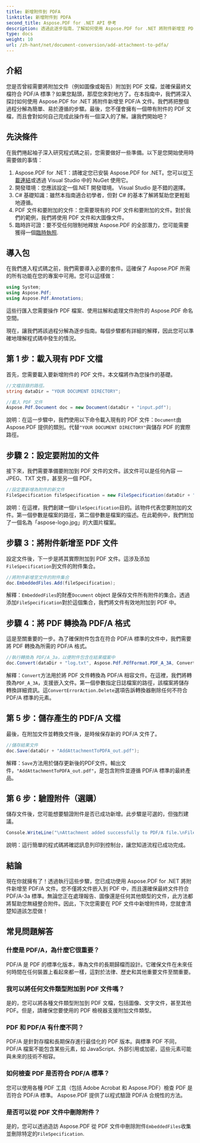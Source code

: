 ```yaml
---
title: 新增附件到 PDFA
linktitle: 新增附件到 PDFA
second_title: Aspose.PDF for .NET API 參考
description: 透過此逐步指南，了解如何使用 Aspose.PDF for .NET 將附件新增至 PDF/A 文件。
type: docs
weight: 10
url: /zh-hant/net/document-conversion/add-attachment-to-pdfa/
---
```

## 介紹

您是否曾經需要將附加文件（例如圖像或報告）附加到 PDF 文檔，並確保最終文檔符合 PDF/A 標準？如果您點頭，那麼您來對地方了。在本指南中，我們將深入探討如何使用 Aspose.PDF for .NET 將附件新增至 PDF/A 文件。我們將把整個過程分解為簡單、易於遵循的步驟。最後，您不僅會擁有一個帶有附件的 PDF 文檔，而且會對如何自己完成此操作有一個深入的了解。讓我們開始吧？

## 先決條件

在我們捲起袖子深入研究程式碼之前，您需要做好一些準備。以下是您開始使用時需要做的事情：

1.  Aspose.PDF for .NET：請確定您已安裝 Aspose.PDF for .NET。您可以從[下載連結](https://releases.aspose.com/pdf/net/)或透過 Visual Studio 中的 NuGet 使用它。
2. 開發環境：您應該設定一個.NET 開發環境。 Visual Studio 是不錯的選擇。
3. C# 基礎知識：雖然本指南適合初學者，但對 C# 的基本了解將幫助您更輕鬆地遵循。
4. PDF 文件和要附加的文件：您需要現有的 PDF 文件和要附加的文件。對於我們的範例，我們將使用 PDF 文件和大圖像文件。
5. 臨時許可證：要不受任何限制地釋放 Aspose.PDF 的全部潛力，您可能需要獲得一個[臨時執照](https://purchase.aspose.com/temporary-license/).

## 導入包

在我們進入程式碼之前，我們需要導入必要的套件。這確保了 Aspose.PDF 所需的所有功能在您的專案中可用。您可以這樣做：

```csharp
using System;
using Aspose.Pdf;
using Aspose.Pdf.Annotations;
```

這些行匯入您需要操作 PDF 檔案、使用註解和處理文件附件的 Aspose.PDF 命名空間。

現在，讓我們將該過程分解為逐步指南。每個步驟都有詳細的解釋，因此您可以準確地理解程式碼中發生的情況。

## 第 1 步：載入現有 PDF 文檔

首先，您需要載入要新增附件的 PDF 文件。本文檔將作為您操作的基礎。

```csharp
//文檔目錄的路徑。
string dataDir = "YOUR DOCUMENT DIRECTORY";

//載入 PDF 文件
Aspose.Pdf.Document doc = new Document(dataDir + "input.pdf");
```

說明：在這一步驟中，我們使用以下命令載入現有的 PDF 文件：`Document`由 Aspose.PDF 提供的類別。代替`"YOUR DOCUMENT DIRECTORY"`與儲存 PDF 的實際路徑。

## 步驟 2：設定要附加的文件

接下來，我們需要準備要附加到 PDF 文件的文件。該文件可以是任何內容 — JPEG、TXT 文件，甚至另一個 PDF。

```csharp
//設定要新增為附件的新文件
FileSpecification fileSpecification = new FileSpecification(dataDir + "aspose-logo.jpg", "Large Image file");
```

說明：在這裡，我們創建一個`FileSpecification`目的。該物件代表您要附加的文件。第一個參數是檔案的路徑，第二個參數是檔案的描述。在此範例中，我們附加了一個名為「aspose-logo.jpg」的大圖片檔案。

## 步驟 3：將附件新增至 PDF 文件

設定文件後，下一步是將其實際附加到 PDF 文件。這涉及添加`FileSpecification`到文件的附件集合。

```csharp
//將附件新增至文件的附件集合
doc.EmbeddedFiles.Add(fileSpecification);
```

解釋：`EmbeddedFiles`的財產`Document` object 是保存文件所有附件的集合。透過添加`FileSpecification`對於這個集合，我們將文件有效地附加到 PDF 中。

## 步驟 4：將 PDF 轉換為 PDF/A 格式

這是至關重要的一步。為了確保附件包含在符合 PDF/A 標準的文件中，我們需要將 PDF 轉換為所需的 PDF/A 格式。

```csharp
//執行轉換為 PDF/A_3a，以便附件包含在結果檔案中
doc.Convert(dataDir + "log.txt", Aspose.Pdf.PdfFormat.PDF_A_3A, ConvertErrorAction.Delete);
```

解釋：`Convert`方法用於將 PDF 文件轉換為 PDF/A 相容文件。在這裡，我們將轉換為`PDF_A_3A`，支援嵌入文件。第一個參數指定日誌檔案的路徑，該檔案將儲存轉換詳細資訊。這`ConvertErrorAction.Delete`選項告訴轉換器刪除任何不符合 PDF/A 標準的元素。

## 第 5 步：儲存產生的 PDF/A 文檔

最後，在附加文件並轉換文件後，是時候保存新的 PDF/A 文件了。

```csharp
//儲存結果文件
doc.Save(dataDir + "AddAttachmentToPDFA_out.pdf");
```

解釋：`Save`方法用於儲存更新後的PDF文件。輸出文件，`"AddAttachmentToPDFA_out.pdf"`，是包含附件並遵循 PDF/A 標準的最終產品。

## 第 6 步：驗證附件（選購）

儲存文件後，您可能想要驗證附件是否已成功新增。此步驟是可選的，但強烈建議。

```csharp
Console.WriteLine("\nAttachment added successfully to PDF/A file.\nFile saved at " + dataDir);
```

說明：這行簡單的程式碼將確認訊息列印到控制台，讓您知道流程已成功完成。

## 結論

現在你就擁有了！透過執行這些步驟，您已成功使用 Aspose.PDF for .NET 將附件新增至 PDF/A 文件。您不僅將文件嵌入到 PDF 中，而且還確保最終文件符合 PDF/A-3a 標準。無論您正在處理報告、圖像還是任何其他類型的文件，此方法都將幫助您無縫整合附件。因此，下次您需要在 PDF 文件中新增附件時，您就會清楚知道該怎麼做！

## 常見問題解答

### 什麼是 PDF/A，為什麼它很重要？  
PDF/A 是 PDF 的標準化版本，專為文件的長期歸檔而設計。它確保文件在未來任何時間在任何裝置上看起來都一樣，這對於法律、歷史和其他重要文件至關重要。

### 我可以將任何文件類型附加到 PDF 文件嗎？  
是的，您可以將各種文件類型附加到 PDF 文檔，包括圖像、文字文件，甚至其他 PDF。但是，請確保您要使用的 PDF 檢視器支援附加文件類型。

### PDF 和 PDF/A 有什麼不同？  
PDF/A 是針對存檔和長期保存進行最佳化的 PDF 版本。與標準 PDF 不同，PDF/A 檔案不能包含某些元素，如 JavaScript、外部引用或加密，這些元素可能與未來的技術不相容。

### 如何檢查 PDF 是否符合 PDF/A 標準？  
您可以使用各種 PDF 工具（包括 Adobe Acrobat 和 Aspose.PDF）檢查 PDF 是否符合 PDF/A 標準。 Aspose.PDF 提供了以程式驗證 PDF/A 合規性的方法。

### 是否可以從 PDF 文件中刪除附件？  
是的，您可以透過造訪 Aspose.PDF 從 PDF 文件中刪除附件`EmbeddedFiles`收集並刪除特定的`FileSpecification`.